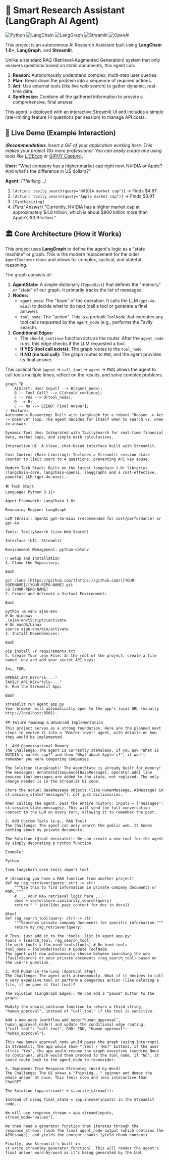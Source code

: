 # 🧠 Smart Research Assistant (LangGraph AI Agent)

![Python](https://img.shields.io/badge/Python-3.11%2B-blue.svg)
![LangChain](https://img.shields.io/badge/LangChain-1.0%2B-green.svg)
![LangGraph](https://img.shields.io/badge/LangGraph-1.0-orange.svg)
![Streamlit](https://img.shields.io/badge/Streamlit-brightgreen.svg)
![OpenAI](https://img.shields.io/badge/OpenAI-GPT--4o--mini-black.svg)

This project is an autonomous AI Research Assistant built using **LangChain 1.0+**, **LangGraph**, and **Streamlit**.

Unlike a standard RAG (Retrieval-Augmented Generation) system that only answers questions based on static documents, this agent can:
1.  **Reason:** Autonomously understand complex, multi-step user queries.
2.  **Plan:** Break down the problem into a sequence of required actions.
3.  **Act:** Use external tools (like live web search) to gather dynamic, real-time data.
4.  **Synthesize:** Combine all the gathered information to provide a comprehensive, final answer.

This agent is deployed with an interactive Streamlit UI and includes a simple rate-limiting feature (4 questions per session) to manage API costs.

## 🎥 Live Demo (Example Interaction)

*(**Recommendation:** Insert a GIF of your application working here. This makes your project 10x more professional. You can easily create one using tools like [LICEcap](https://www.cockos.com/licecap/) or [GIPHY Capture](https://giphy.com/apps/giphycapture).)*

**User:** "What company has a higher market cap right now, NVIDIA or Apple? And what's the difference in US dollars?"

**Agent:** *(Thinking...)*
1.  `[Action: tavily_search(query="NVIDIA market cap")]` -> Finds $4.8T
2.  `[Action: tavily_search(query="Apple market cap")]` -> Finds $3.9T
3.  `[Synthesizing]`
4.  *(Final Answer)* "Currently, NVIDIA has a higher market cap at approximately $4.8 trillion, which is about $900 billion more than Apple's $3.9 trillion."

## 🏛️ Core Architecture (How it Works)

This project uses **LangGraph** to define the agent's logic as a "state machine" or graph. This is the modern replacement for the older `AgentExecutor` class and allows for complex, cyclical, and stateful reasoning.

The graph consists of:
1.  **AgentState:** A simple dictionary (`TypedDict`) that defines the "memory" or "state" of our graph. It primarily tracks the list of messages.
2.  **Nodes:**
    * `agent_node`: The "brain" of the operation. It calls the LLM (`gpt-4o-mini`) to decide what to do next (call a tool or generate a final answer).
    * `tool_node`: The "action". This is a prebuilt `ToolNode` that executes any tool calls requested by the `agent_node` (e.g., performs the Tavily search).
3.  **Conditional Edges:**
    * The `should_continue` function acts as the router. After the `agent_node` runs, this edge checks if the LLM requested a tool.
    * **If YES (tool call exists):** The graph routes to the `tool_node`.
    * **If NO (no tool call):** The graph routes to `END`, and the agent provides its final answer.

This cyclical flow (`agent` -> `call_tool` -> `agent` -> `END`) allows the agent to call tools multiple times, reflect on the results, and solve complex problems.

```mermaid
graph TD
    A[Start: User Input] --> B(agent_node);
    B -- Tool Call? --> C{should_continue};
    C -- Yes --> D[tool_node];
    D --> B;
    C -- No --> E[END: Final Answer];
✨ Features
Autonomous Reasoning: Built with LangGraph for a robust "Reason -> Act -> Observe" loop. The agent decides for itself when to search vs. when to answer.

Dynamic Tool Use: Integrated with TavilySearch for real-time financial data, market caps, and simple math calculations.

Interactive UI: A clean, chat-based interface built with Streamlit.

Cost Control (Rate Limiting): Includes a Streamlit session state counter to limit users to 4 questions, preventing API key abuse.

Modern Tech Stack: Built on the latest langchain 1.0+ libraries (langchain-core, langchain-openai, langgraph) and a cost-effective, powerful LLM (gpt-4o-mini).

🛠️ Tech Stack
Language: Python 3.11+

Agent Framework: LangChain 1.0+

Reasoning Engine: LangGraph

LLM (Brain): OpenAI gpt-4o-mini (recommended for cost/performance) or gpt-4o

Tools: TavilySearch (Live Web Search)

Interface (UI): Streamlit

Environment Management: python-dotenv

🚀 Setup and Installation
1. Clone the Repository:

Bash

git clone [https://github.com/](https://github.com/)[YOUR-USERNAME]/[YOUR-REPO-NAME].git
cd [YOUR-REPO-NAME]
2. Create and Activate a Virtual Environment:

Bash

python -m venv ajan-env
# On Windows
.\ajan-env\Scripts\activate
# On macOS/Linux
source ajan-env/bin/activate
3. Install Dependencies:

Bash

pip install -r requirements.txt
4. Create Your .env File: In the root of the project, create a file named .env and add your secret API keys:

Ini, TOML

OPENAI_API_KEY="sk-..."
TAVILY_API_KEY="tvly-..."
5. Run the Streamlit App:

Bash

streamlit run agent_app.py
Your browser will automatically open to the app's local URL (usually http://localhost:8501).

🗺️ Future Roadmap & Advanced Implementation
This project serves as a strong foundation. Here are the planned next steps to evolve it into a "Master-level" agent, with details on how they would be implemented.

1. Add Conversational Memory
The Challenge: The agent is currently stateless. If you ask "What is NVIDIA's market cap?" and then "What about Apple's?", it won't remember you were comparing companies.

The Solution (LangGraph): The AgentState is already built for memory! The messages: Annotated[Sequence[BaseMessage], operator.add] line ensures that messages are added to the state, not replaced. The only change needed is in the Streamlit UI code:

Store the actual BaseMessage objects (like HumanMessage, AIMessage) in st.session_state["messages"], not just dictionaries.

When calling the agent, pass the entire history: inputs = {"messages": st.session_state.messages}. This will send the full conversation context to the LLM on every turn, allowing it to remember the past.

2. Add Custom Tools (e.g., RAG Tool)
The Challenge: The agent can only search the public web. It knows nothing about my private documents.

The Solution (@tool decorator): We can create a new tool for the agent by simply decorating a Python function.

Example:

Python

from langchain_core.tools import tool

# (Assuming you have a RAG function from another project)
def my_rag_retriever(query: str) -> str:
    """Use this to find information in private company documents or PDFs."""
    # ... your RAG retrieval logic here ...
    docs = vectorstore.similarity_search(query)
    return " ".join([doc.page_content for doc in docs])

@tool
def rag_search_tool(query: str) -> str:
    """Searches private company documents for specific information."""
    return my_rag_retriever(query)

# Then, just add it to the 'tools' list in agent_app.py:
tools = [search_tool, rag_search_tool]
llm_with_tools = llm.bind_tools(tools) # Re-bind tools
tool_node = ToolNode(tools) # Update ToolNode
The agent will now autonomously choose between searching the web (TavilySearch) or your private documents (rag_search_tool) based on the user's question.

3. Add Human-in-the-Loop (Approval Step)
The Challenge: The agent acts autonomously. What if it decides to call a very expensive tool or perform a dangerous action (like deleting a file, if we gave it that tool)?

The Solution (LangGraph Edges): We can add a "pause" button to the graph.

Modify the should_continue function to return a third string, "human_approval", instead of "call_tool" if the tool is sensitive.

Add a new node (workflow.add_node("human_approval", human_approval_node)) and update the conditional edge routing: {"call_tool": "call_tool", END: END, "human_approval": "human_approval"}.

This new human_approval_node would pause the graph (using Interrupt). In Streamlit, the app would show "[Yes] / [No]" buttons. If the user clicks "Yes", the app would resume the graph execution (sending None to continue), which would then proceed to the tool_node. If "No", it could route back to the agent_node to reconsider.

4. Implement True Response Streaming (Word-by-Word)
The Challenge: The UI shows a "Thinking..." spinner and dumps the whole answer at once. This feels slow and less interactive than ChatGPT.

The Solution (app.stream() + st.write_stream()):

Instead of using final_state = app.invoke(inputs) in the Streamlit code...

We will use response_stream = app.stream(inputs, stream_mode="values").

We then need a generator function that iterates through the response_stream, finds the final agent_node output (which contains the AIMessage), and yields the content chunks (yield chunk.content).

Finally, use Streamlit's built-in st.write_stream(my_generator_function). This will render the agent's final answer word-by-word as it's being generated by the LLM.